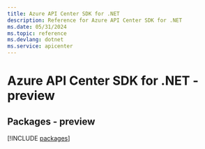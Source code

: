 ```yaml
---
title: Azure API Center SDK for .NET
description: Reference for Azure API Center SDK for .NET
ms.date: 05/31/2024
ms.topic: reference
ms.devlang: dotnet
ms.service: apicenter
---
```

# Azure API Center SDK for .NET - preview
## Packages - preview
[!INCLUDE [packages](api-center-index.md)]